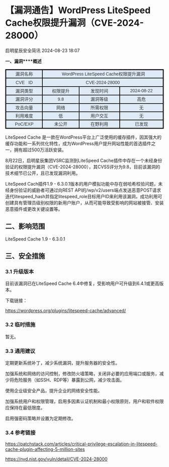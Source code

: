 #  【漏洞通告】WordPress LiteSpeed Cache权限提升漏洞（CVE-2024-28000）   
 启明星辰安全简讯   2024-08-23 18:07  
  
**一、漏洞****概述**  
<table><tbody><tr style="mso-yfti-irow:0;mso-yfti-firstrow:yes;height:20.15pt;"><td width="101" style="border-width: 2.25pt 1.5pt 1.5pt 2.25pt;border-color: windowtext;border-style: solid;background: rgb(222, 234, 246);padding: 0cm 5.4pt;" height="20"><p style="text-align: center;line-height: 150%;margin-top: 0px;margin-bottom: 0px;"><span style="font-family: 微软雅黑, sans-serif;color: rgb(51, 51, 51);font-size: 14px;">漏洞名称<o:p></o:p></span></p></td><td width="353.3333333333333" colspan="3" style="border-top: 2.25pt solid windowtext;border-left: none;border-bottom: 1.5pt solid windowtext;border-right: 2.25pt solid windowtext;background: rgb(222, 234, 246);padding: 0cm 5.4pt;" height="20"><p style="text-align: center;line-height: 150%;margin-top: 0px;margin-bottom: 0px;"><span style="font-size: 14px;font-family: 微软雅黑, sans-serif;color: rgb(51, 51, 51);"> WordPress LiteSpeed Cache权限提升漏洞<o:p></o:p></span></p></td></tr><tr style="mso-yfti-irow:1;height:20.15pt;"><td width="81.33333333333333" style="border-top: none;border-left: 2.25pt solid windowtext;border-bottom: 1.5pt solid windowtext;border-right: 1.5pt solid windowtext;background: rgb(222, 234, 246);padding: 0cm 5.4pt;" height="20"><p style="text-align: center;line-height: 150%;margin-top: 0px;margin-bottom: 0px;"><span style="font-family: 微软雅黑, sans-serif;color: rgb(51, 51, 51);font-size: 14px;">CVE   ID<o:p></o:p></span></p></td><td width="373.3333333333333" colspan="3" style="border-top: none;border-left: none;border-bottom: 1.5pt solid windowtext;border-right: 2.25pt solid windowtext;background: rgb(222, 234, 246);padding: 0cm 5.4pt;" height="20"><p style="text-align: center;line-height: 150%;margin-top: 0px;margin-bottom: 0px;"><span style="font-family: 微软雅黑, sans-serif;color: rgb(51, 51, 51);font-size: 14px;">CVE-2024-28000</span><span style="font-family: 微软雅黑, sans-serif;color: rgb(51, 51, 51);font-size: 14px;"><o:p></o:p></span></p></td></tr><tr style="mso-yfti-irow:2;height:20.15pt;"><td width="101" style="border-top: none;border-left: 2.25pt solid windowtext;border-bottom: 1.5pt solid windowtext;border-right: 1.5pt solid windowtext;background: rgb(222, 234, 246);padding: 0cm 5.4pt;" height="20"><p style="text-align: center;line-height: 150%;margin-top: 0px;margin-bottom: 0px;"><span style="font-family: 微软雅黑, sans-serif;color: rgb(51, 51, 51);font-size: 14px;">漏洞类型<o:p></o:p></span></p></td><td width="91.33333333333333" style="border-top: none;border-left: none;border-bottom: 1.5pt solid windowtext;border-right: 1.5pt solid windowtext;background: rgb(222, 234, 246);padding: 0cm 5.4pt;" height="20"><p style="text-align: center;line-height: 150%;margin-top: 0px;margin-bottom: 0px;"><span style="font-family: 微软雅黑, sans-serif;color: rgb(51, 51, 51);font-size: 14px;">权限提升<o:p></o:p></span></p></td><td width="105.33333333333333" style="border-top: none;border-left: none;border-bottom: 1.5pt solid windowtext;border-right: 1.5pt solid windowtext;background: rgb(222, 234, 246);padding: 0cm 5.4pt;" height="20"><p style="text-align: center;line-height: 150%;margin-top: 0px;margin-bottom: 0px;"><span style="font-family: 微软雅黑, sans-serif;color: rgb(51, 51, 51);font-size: 14px;">发现时间<o:p></o:p></span></p></td><td width="117.33333333333333" valign="top" style="border-top: none;border-left: none;border-bottom: 1.5pt solid windowtext;border-right: 2.25pt solid windowtext;background: rgb(222, 234, 246);padding: 0cm 5.4pt;" height="20"><p style="text-align: center;line-height: 150%;margin-top: 0px;margin-bottom: 0px;"><span style="font-family: 微软雅黑, sans-serif;color: rgb(51, 51, 51);font-size: 14px;">2024-08-22<o:p></o:p></span></p></td></tr><tr style="mso-yfti-irow:3;height:20.15pt;"><td width="101" style="border-top: none;border-left: 2.25pt solid windowtext;border-bottom: 1.5pt solid windowtext;border-right: 1.5pt solid windowtext;background: rgb(222, 234, 246);padding: 0cm 5.4pt;" height="20"><p style="text-align: center;line-height: 150%;margin-top: 0px;margin-bottom: 0px;"><span style="font-family: 微软雅黑, sans-serif;color: rgb(51, 51, 51);font-size: 14px;">漏洞评分<o:p></o:p></span></p></td><td width="96.33333333333333" valign="top" style="border-top: none;border-left: none;border-bottom: 1.5pt solid windowtext;border-right: 1.5pt solid windowtext;background: rgb(222, 234, 246);padding: 0cm 5.4pt;" height="20"><p style="text-align: center;line-height: 150%;margin-top: 0px;margin-bottom: 0px;"><span style="font-family: 微软雅黑, sans-serif;color: rgb(51, 51, 51);font-size: 14px;">9.8<o:p></o:p></span></p></td><td width="109.33333333333333" style="border-top: none;border-left: none;border-bottom: 1.5pt solid windowtext;border-right: 1.5pt solid windowtext;background: rgb(222, 234, 246);padding: 0cm 5.4pt;" height="20"><p style="text-align: center;line-height: 150%;margin-top: 0px;margin-bottom: 0px;"><span style="font-family: 微软雅黑, sans-serif;color: rgb(51, 51, 51);font-size: 14px;">漏洞等级<o:p></o:p></span></p></td><td width="117.33333333333333" valign="top" style="border-top: none;border-left: none;border-bottom: 1.5pt solid windowtext;border-right: 2.25pt solid windowtext;background: rgb(222, 234, 246);padding: 0cm 5.4pt;" height="20"><p style="text-align: center;line-height: 150%;margin-top: 0px;margin-bottom: 0px;"><span style="font-family: 微软雅黑, sans-serif;color: rgb(51, 51, 51);font-size: 14px;">高危<o:p></o:p></span></p></td></tr><tr style="mso-yfti-irow:4;"><td width="101" style="border-top: none;border-left: 2.25pt solid windowtext;border-bottom: 1.5pt solid windowtext;border-right: 1.5pt solid windowtext;background: rgb(222, 234, 246);padding: 0cm 5.4pt;"><p style="text-align: center;line-height: 150%;margin-top: 0px;margin-bottom: 0px;"><span style="font-family: 微软雅黑, sans-serif;color: rgb(51, 51, 51);font-size: 14px;">攻击向量<o:p></o:p></span></p></td><td width="96.33333333333333" valign="top" style="border-top: none;border-left: none;border-bottom: 1.5pt solid windowtext;border-right: 1.5pt solid windowtext;background: rgb(222, 234, 246);padding: 0cm 5.4pt;"><p style="text-align: center;line-height: 150%;margin-top: 0px;margin-bottom: 0px;"><span style="font-family: 微软雅黑, sans-serif;color: rgb(51, 51, 51);font-size: 14px;">网络<o:p></o:p></span></p></td><td width="109.33333333333333" style="border-top: none;border-left: none;border-bottom: 1.5pt solid windowtext;border-right: 1.5pt solid windowtext;background: rgb(222, 234, 246);padding: 0cm 5.4pt;"><p style="text-align: center;line-height: 150%;margin-top: 0px;margin-bottom: 0px;"><span style="font-family: 微软雅黑, sans-serif;color: rgb(51, 51, 51);font-size: 14px;">所需权限<o:p></o:p></span></p></td><td width="117.33333333333333" valign="top" style="border-top: none;border-left: none;border-bottom: 1.5pt solid windowtext;border-right: 2.25pt solid windowtext;background: rgb(222, 234, 246);padding: 0cm 5.4pt;"><p style="text-align: center;line-height: 150%;margin-top: 0px;margin-bottom: 0px;"><span style="font-family: 微软雅黑, sans-serif;color: rgb(51, 51, 51);font-size: 14px;">无<o:p></o:p></span></p></td></tr><tr style="mso-yfti-irow:5;"><td width="101" style="border-top: none;border-left: 2.25pt solid windowtext;border-bottom: 1.5pt solid windowtext;border-right: 1.5pt solid windowtext;background: rgb(222, 234, 246);padding: 0cm 5.4pt;"><p style="text-align: center;line-height: 150%;margin-top: 0px;margin-bottom: 0px;"><span style="font-family: 微软雅黑, sans-serif;color: rgb(51, 51, 51);font-size: 14px;">利用难度<o:p></o:p></span></p></td><td width="96.33333333333333" valign="top" style="border-top: none;border-left: none;border-bottom: 1.5pt solid windowtext;border-right: 1.5pt solid windowtext;background: rgb(222, 234, 246);padding: 0cm 5.4pt;"><p style="text-align: center;line-height: 150%;margin-top: 0px;margin-bottom: 0px;"><span style="font-family: 微软雅黑, sans-serif;color: rgb(51, 51, 51);font-size: 14px;">低<o:p></o:p></span></p></td><td width="109.33333333333333" style="border-top: none;border-left: none;border-bottom: 1.5pt solid windowtext;border-right: 1.5pt solid windowtext;background: rgb(222, 234, 246);padding: 0cm 5.4pt;"><p style="text-align: center;line-height: 150%;margin-top: 0px;margin-bottom: 0px;"><span style="font-family: 微软雅黑, sans-serif;color: rgb(51, 51, 51);font-size: 14px;">用户交互<o:p></o:p></span></p></td><td width="117.33333333333333" valign="top" style="border-top: none;border-left: none;border-bottom: 1.5pt solid windowtext;border-right: 2.25pt solid windowtext;background: rgb(222, 234, 246);padding: 0cm 5.4pt;"><p style="text-align: center;line-height: 150%;margin-top: 0px;margin-bottom: 0px;"><span style="font-family: 微软雅黑, sans-serif;color: rgb(51, 51, 51);font-size: 14px;">无<o:p></o:p></span></p></td></tr><tr style="mso-yfti-irow:6;mso-yfti-lastrow:yes;"><td width="101" style="border-top: none;border-left: 2.25pt solid windowtext;border-bottom: 2.25pt solid windowtext;border-right: 1.5pt solid windowtext;background: rgb(222, 234, 246);padding: 0cm 5.4pt;"><p style="text-align: center;line-height: 150%;margin-top: 0px;margin-bottom: 0px;"><span style="font-family: 微软雅黑, sans-serif;color: rgb(51, 51, 51);font-size: 14px;">PoC/EXP<o:p></o:p></span></p></td><td width="96.33333333333333" valign="top" style="border-top: none;border-left: none;border-bottom: 2.25pt solid windowtext;border-right: 1.5pt solid windowtext;background: rgb(222, 234, 246);padding: 0cm 5.4pt;"><p style="text-align: center;line-height: 150%;margin-top: 0px;margin-bottom: 0px;"><span style="font-family: 微软雅黑, sans-serif;color: rgb(51, 51, 51);font-size: 14px;">未公开<o:p></o:p></span></p></td><td width="109.33333333333333" style="border-top: none;border-left: none;border-bottom: 2.25pt solid windowtext;border-right: 1.5pt solid windowtext;background: rgb(222, 234, 246);padding: 0cm 5.4pt;"><p style="text-align: center;line-height: 150%;margin-top: 0px;margin-bottom: 0px;"><span style="font-family: 微软雅黑, sans-serif;color: rgb(51, 51, 51);font-size: 14px;">在野利用<o:p></o:p></span></p></td><td width="117.33333333333333" valign="top" style="border-top: none;border-left: none;border-bottom: 2.25pt solid windowtext;border-right: 2.25pt solid windowtext;background: rgb(222, 234, 246);padding: 0cm 5.4pt;"><p style="text-align: center;line-height: 150%;margin-top: 0px;margin-bottom: 0px;"><span style="font-family: 微软雅黑, sans-serif;color: rgb(51, 51, 51);font-size: 14px;">已发现<o:p></o:p></span></p></td></tr></tbody></table>  
LiteSpeed
Cache 是一款在WordPress平台上广泛使用的缓存插件，因其强大的缓存功能和一系列优化特性，成为WordPress用户提升网站性能的首选插件之一，拥有超过500万活跃安装。  
  
8月22日，启明星辰集团VSRC监测到LiteSpeed Cache插件中存在一个未经身份验证的权限提升漏洞（CVE-2024-28000），其CVSS评分为9.8，目前该漏洞的技术细节已公开，且已发现漏洞利用。  
  
LiteSpeed
Cach插件1.9 - 6.3.0.1版本的用户模拟功能中存在弱哈希校验问题，未经身份验证的威胁者可通过向REST API的/wp/v2/users端点发送恶意POST请求迭代litespeed_hash并指定litespeed_role目标用户ID来利用该漏洞，成功利用可创建具有管理员级别权限的新用户账户，从而可能导致受影响的网站被接管、安装恶意插件或更改关键设置等。  
  
## 二、影响范围  
  
LiteSpeed Cache 1.9 - 6.3.0.1  
  
## 三、安全措施  
### 3.1 升级版本  
  
目前该漏洞已在LiteSpeed Cache 6.4中修复，受影响用户可升级到6.4.1或更高版本。  
  
下载链接：  
  
https://wordpress.org/plugins/litespeed-cache/advanced/  
### 3.2 临时措施  
  
暂无。  
### 3.3 通用建议  
  
定期更新系统补丁，减少系统漏洞，提升服务器的安全性。  
  
加强系统和网络的访问控制，修改防火墙策略，关闭非必要的应用端口或服务，减少将危险服务（如SSH、RDP等）暴露到公网，减少攻击面。  
  
使用企业级安全产品，提升企业的网络安全性能。  
  
加强系统用户和权限管理，启用多因素认证机制和最小权限原则，用户和软件权限应保持在最低限度。  
  
启用强密码策略并设置为定期修改。  
### 3.4 参考链接  
  
https://patchstack.com/articles/critical-privilege-escalation-in-litespeed-cache-plugin-affecting-5-million-sites  
  
https://nvd.nist.gov/vuln/detail/CVE-2024-28000  
  
  
  
